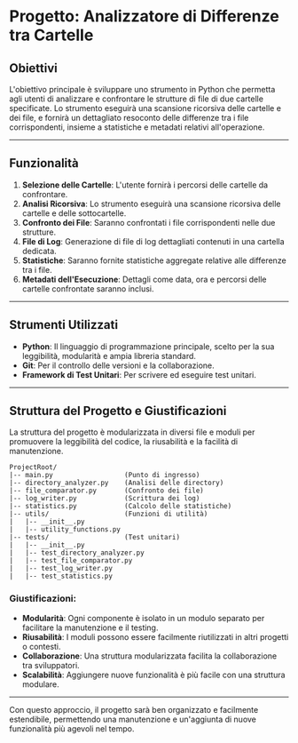 # Progetto: Analizzatore di Differenze tra Cartelle

## Obiettivi

L'obiettivo principale è sviluppare uno strumento in Python che permetta agli utenti di analizzare e confrontare le strutture di file di due cartelle specificate. Lo strumento eseguirà una scansione ricorsiva delle cartelle e dei file, e fornirà un dettagliato resoconto delle differenze tra i file corrispondenti, insieme a statistiche e metadati relativi all'operazione.

---

## Funzionalità

1. **Selezione delle Cartelle**: L'utente fornirà i percorsi delle cartelle da confrontare.
2. **Analisi Ricorsiva**: Lo strumento eseguirà una scansione ricorsiva delle cartelle e delle sottocartelle.
3. **Confronto dei File**: Saranno confrontati i file corrispondenti nelle due strutture.
4. **File di Log**: Generazione di file di log dettagliati contenuti in una cartella dedicata.
5. **Statistiche**: Saranno fornite statistiche aggregate relative alle differenze tra i file.
6. **Metadati dell'Esecuzione**: Dettagli come data, ora e percorsi delle cartelle confrontate saranno inclusi.

---

## Strumenti Utilizzati

- **Python**: Il linguaggio di programmazione principale, scelto per la sua leggibilità, modularità e ampia libreria standard.
- **Git**: Per il controllo delle versioni e la collaborazione.
- **Framework di Test Unitari**: Per scrivere ed eseguire test unitari.

---

## Struttura del Progetto e Giustificazioni

La struttura del progetto è modularizzata in diversi file e moduli per promuovere la leggibilità del codice, la riusabilità e la facilità di manutenzione.

```plaintext
ProjectRoot/
|-- main.py                  (Punto di ingresso)
|-- directory_analyzer.py    (Analisi delle directory)
|-- file_comparator.py       (Confronto dei file)
|-- log_writer.py            (Scrittura dei log)
|-- statistics.py            (Calcolo delle statistiche)
|-- utils/                   (Funzioni di utilità)
|   |-- __init__.py
|   |-- utility_functions.py
|-- tests/                   (Test unitari)
|   |-- __init__.py
|   |-- test_directory_analyzer.py
|   |-- test_file_comparator.py
|   |-- test_log_writer.py
|   |-- test_statistics.py
```

### Giustificazioni:

- **Modularità**: Ogni componente è isolato in un modulo separato per facilitare la manutenzione e il testing.
- **Riusabilità**: I moduli possono essere facilmente riutilizzati in altri progetti o contesti.
- **Collaborazione**: Una struttura modularizzata facilita la collaborazione tra sviluppatori.
- **Scalabilità**: Aggiungere nuove funzionalità è più facile con una struttura modulare.

---

Con questo approccio, il progetto sarà ben organizzato e facilmente estendibile, permettendo una manutenzione e un'aggiunta di nuove funzionalità più agevoli nel tempo.
